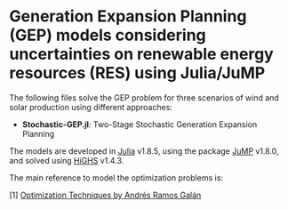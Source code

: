 # Generation Expansion Planning (GEP) models considering uncertainties on renewable energy resources (RES) using Julia/JuMP

The following files solve the GEP problem for three scenarios of wind and solar production using different approaches:

* **Stochastic-GEP.jl**: Two-Stage Stochastic Generation Expansion Planning

The models are developed in [Julia](https://julialang.org/) v1.8.5, using the package [JuMP](https://jump.dev/JuMP.jl/stable/) v1.8.0, and solved using [HiGHS](https://highs.dev/) v1.4.3.

The main reference to model the optimization problems is:

[1] [Optimization Techniques by Andrés Ramos Galán](https://pascua.iit.comillas.edu/aramos/OT.htm)
